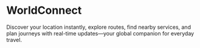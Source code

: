 # WorldConnect
Discover your location instantly, explore routes, find nearby services, and plan journeys with real-time updates—your global companion for everyday travel.
